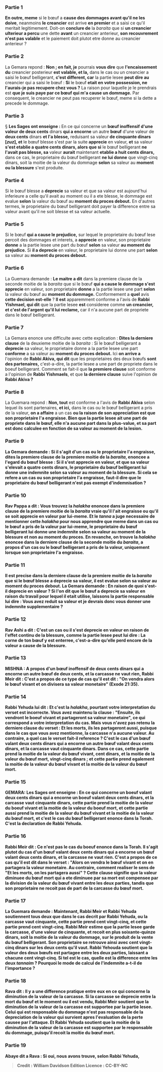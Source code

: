 
### Partie 1
<b>En outre, meme</b> si le bœuf a <b>cause des dommages avant qu'il ne les doive</b>, neanmoins <b>le creancier</b> est arrive <b>en premier</b> et a saisi ce qu'il meritait legitimement. Doit-on <b>conclure de</b> la <i>baraita</i> que si <b>un creancier ulterieur a percu</b> une dette <b>avant</b> un creancier anterieur, <b>son recouvrement n'est pas valable</b> et le paiement doit plutot etre donne au creancier anterieur ?

### Partie 2
La Gemara repond : <b>Non ; en fait, je</b> pourrais <b>vous dire</b> que <b>l'encaissement du</b> creancier posterieur <b>est valable, et la,</b> dans le cas ou un creancier a saisi le bœuf belligerant, <b>c'est different, car</b> la partie lesee <b>peut dire au</b> creancier qui a saisi le bœuf : <b>Si</b> le bœuf <b>etait en votre possession, ne l'aurais-je pas recupere chez vous ?</b> La raison pour laquelle je le prendrais est <b>que je suis paye par ce bœuf qui m'a cause un dommage.</b> Par consequent, le creancier ne peut pas recuperer le bœuf, meme si la dette a precede le dommage.

### Partie 3
§ <b>Les Sages ont enseigne : </b> En ce qui concerne un <b>bœuf inoffensif d'une valeur de deux cents</b> dinars <b>qui a encorne</b> un autre <b>bœuf</b> d'une valeur de <b>deux cents</b> dinars <b>et l'a blesse,</b> reduisant sa valeur <b>de cinquante dinars [<i>zuz</i>], et</b> le bœuf blesse s'est par la suite <b>apprecie</b> en valeur, <b>et</b> sa valeur <b>s'est etablie a quatre cents dinars, alors que si</b> le bœuf belligerant <b>ne l'avait pas blesse, sa</b> valeur <b>aurait</b> maintenant <b>etablie a huit cents dinars,</b> dans ce cas, le proprietaire du bœuf belligerant <b>ne lui donne</b> que vingt-cinq dinars, soit la moitie de la valeur du dommage <b>selon</b> sa valeur au <b>moment ou la blessure</b> s'est produite.

### Partie 4
Si le bœuf blesse a <b>deprecie</b> sa valeur et que sa valeur est aujourd'hui inferieure a celle qu'il avait au moment ou il a ete blesse, le dommage est evalue <b>selon</b> la valeur du bœuf au <b>moment du proces debout.</b> En d'autres termes, le proprietaire du bœuf belligerant doit payer la difference entre sa valeur avant qu'il ne soit blesse et sa valeur actuelle.

### Partie 5
Si le bœuf <b>qui a cause le prejudice,</b> sur lequel le proprietaire du bœuf lese percoit des dommages et interets, a <b>apprecie</b> en valeur, son proprietaire <b>donne</b> a la partie lesee une part du bœuf <b>selon</b> sa valeur <b>au moment du prejudice.</b> Si <b>il a deprecie</b> en valeur, le proprietaire lui donne une part <b>selon</b> sa valeur au <b>moment du proces debout.</b>

### Partie 6
La Guemara demande : <b>Le maitre a dit</b> dans la premiere clause de la seconde moitie de la <i>baraita</i> que si le bœuf <b>qui a cause le dommage s'est apprecie</b> en valeur, son proprietaire <b>donne</b> a la partie lesee une part <b>selon</b> la valeur du bœuf au <b>moment du dommage.</b> Conformement a <b>quel</b> avis <b>cette decision est-elle</b> ? <b>Il est</b> apparemment conforme a l'avis de <b>Rabbi Yishmael, qui dit</b> que la partie lesee <b>est</b> consideree comme <b>un creancier, et c'est de l'argent qu'il lui reclame,</b> car il n'a aucune part de propriete dans le bœuf belligerant.

### Partie 7
La Gemara enonce une difficulte avec cette explication : <b>Dites la derniere clause</b> de la deuxieme moitie de la <i>baraita</i> : Si le bœuf belligerant a <b>deprecie</b> sa valeur, le proprietaire donne a la partie lesee une part <b>conforme</b> a sa valeur au <b>moment du proces debout.</b> Ici <b>on arrive a</b> l'opinion de <b>Rabbi Akiva, qui dit</b> que les proprietaires des deux bœufs <b>sont des partenaires,</b> c'est-a-dire, la partie lesee a une part de propriete dans le boeuf belligerant. Comment se fait-il que <b>la premiere clause</b> soit conforme a l'opinion de <b>Rabbi Yishmaels</b>, et que <b>la derniere clause</b> suive l'opinion de <b>Rabbi Akiva ?</b>

### Partie 8
La Guemara repond : <b>Non, tout</b> est conforme a l'avis de <b>Rabbi Akiva</b> selon lequel ils sont partenaires, <b>et ici,</b> dans le cas ou le bœuf belligerant a pris de la valeur, <b>on a affaire</b> a un cas <b>ou la raison de son appreciation est que son proprietaire <b>l'a engraisse. </b> Bien que la partie lesee ait une part de propriete dans le bœuf, elle n'a aucune part dans la plus-value, et sa part est donc calculee en fonction de sa valeur au moment de la lesion.

### Partie 9
La Gemara demande : <b>Si</b> il s'agit d'un cas <b>ou le proprietaire <b>l'a engraisse, dites la premiere clause</b> de la premiere moitie de la <i>baraita</i>, enoncee a l'egard du bœuf blesse : Si <b>il s'est apprecie</b> en valeur, et que sa valeur <b>s'elevait a quatre cents dinars,</b> le proprietaire du bœuf belligerant lui <b>donne</b> une indemnite <b>selon</b> sa valeur <b>au moment de la blessure. Si</b> cela se refere a un cas <b>ou son proprietaire l'a <b>engraisse, faut-il dire</b> que le proprietaire du bœuf belligerant n'est pas exempt d'indemnisation ?

### Partie 10
<b>Rav Pappa a dit : Vous trouvez</b> la <i>halakha</i> enoncee dans <b>la premiere clause</b> de la premiere moitie de la <i>baraita</i> vraie <b>qu'il l'ait engraisse ou qu'il se soit apprecie</b> en valeur <b>par lui-meme. Et</b> le <i>tanna</i> <b>a juge necessaire</b> de mentionner cette <i>halakha</i> <b>pour nous apprendre que</b> meme dans un cas <b>ou</b> le bœuf <b>a pris</b> de la valeur <b>par lui-meme, </b> le proprietaire du bœuf belligerant lui <b>donne</b> une indemnite <b>selon</b> sa valeur <b>au moment de la blessure</b> et non au moment du proces. En revanche, <b>on trouve</b> la <i>halakha</i> enoncee dans <b>la derniere clause</b> de la seconde moitie du <i>baraita</i>, a propos d'un cas ou le bœuf belligerant a pris de la valeur, <b>uniquement lorsque</b> son proprietaire <b>l'a engraisse.</b>

### Partie 11
Il est precise dans la derniere clause de la premiere moitie de la <i>baraita</i> que si le bœuf blesse a <b>deprecie</b> sa valeur, il est evalue <b>selon</b> sa valeur au <b>moment du proces debout.</b> La Gemara demande : <b>En raison de quoi s'est-il deprecie</b> en valeur ? <b>Si l'on dit que</b> le bœuf a <b>deprecie</b> sa valeur <b>en raison du travail</b> pour lequel il etait utilise, <b>laissons</b> la partie responsable lui <b>dire : Vous avez reduit</b> sa <b>valeur et je devrais</b> donc <b>vous donner</b> une indemnite supplementaire ?

### Partie 12
<b>Rav Ashi a dit :</b> C'est un cas <b>ou il s'est deprecie</b> en valeur <b>en raison de l'effet</b> continu de la <b>blessure, comme</b> la partie lesee <b>peut lui dire : La corne de ton bœuf y est enterree,</b> c'est-a-dire qu'elle perd encore de la valeur a cause de la blessure.

### Partie 13
<strong>MISHNA :</strong> A propos d'un <b>bœuf inoffensif de deux cents</b> dinars <b>qui a encorne</b> un autre <b>bœuf de deux cents, et la carcasse ne vaut rien, Rabbi Meir dit :</b> C'est <b>a propos de ce</b> type de cas qu'il est dit : "On vendra alors le bœuf vivant et on divisera sa valeur monetaire"</b> (Exode 21:35).

### Partie 14
<b>Rabbi Yehuda lui dit : Et c'est</b> la <b><i>halakha</i>,</b> pourtant votre interpretation du verset est incorrecte. <b>Vous avez maintenu</b> la clause : <b>"Ensuite, ils vendront le boeuf vivant et partageront sa valeur monetaire"</b>, ce qui correspond a votre interpretation du cas. Mais <b>vous n'avez pas retenu</b> la derniere clause du verset : <b>Et les morts, ils les partageront aussi,</b> puisque dans le cas que vous avez mentionne, la carcasse n'a aucune valeur. Au contraire, a <b>quel</b> cas le verset fait-il reference ? <b>C'est</b> le cas d'un <b>bœuf valant deux cents</b> dinars <b>qui a encorne</b> un autre <b>bœuf valant deux cents</b> dinars, <b>et la carcasse vaut cinquante dinars. </b> Dans ce cas, <b>cette</b> partie <b>prend la moitie</b> de la valeur du <b>bœuf vivant</b>, cent dinars, <b>et la moitie de la</b> valeur du <b>bœuf mort</b>, vingt-cinq dinars ; <b>et cette</b> partie <b>prend egalement la moitie</b> de la valeur du <b>bœuf vivant</b> <b>et la moitie</b> de la valeur du <b>bœuf mort</b>.

### Partie 15
<strong>GEMARA:</strong> <b>Les Sages ont enseigne : </b> En ce qui concerne <b>un boeuf valant deux cents</b> dinars <b>qui a encorne un boeuf valant deux cents</b> dinars, <b>et la carcasse vaut cinquante dinars, cette</b> partie <b>prend la moitie</b> de la valeur du <b>boeuf vivant</b> <b>et la moitie</b> de la valeur du <b>boeuf mort</b>, <b>et cette</b> partie aussi <b>prend la moitie</b> de la valeur du <b>bœuf vivant</b> <b>et la moitie</b> de la valeur du <b>bœuf mort</b>, <b>et c'est le</b> cas du <b>bœuf belligerant enonce dans la Torah. </b> C'est <b>la declaration de Rabbi Yehuda.</b>

### Partie 16
<b>Rabbi Meir dit : Ce n'est pas</b> le cas du <b>boeuf enonce dans la Torah. Il s'agit plutot du cas d'un <b>bœuf valant deux cents</b> dinars <b>qui a encorne un bœuf valant deux cents</b> dinars, <b>et la carcasse ne vaut rien.</b> C'est <b>a propos de ce</b> cas qu'il est <b>dit</b> dans le verset : <b>"Alors on vendra le bœuf vivant et on en partagera la valeur monetaire.</b> Au contraire, comment realiser</b> le sens de <b>"Et les morts, on les partagera aussi" ? </b> Cette clause signifie que la <b>valeur diminuee</b> du bœuf mort <b>qui a ete diminuee par</b> sa <b>mort</b> est compensee par la <b>division</b> de la valeur du <b>bœuf vivant</b> entre les deux parties, tandis que son proprietaire ne recoit pas de part de la carcasse du bœuf mort.

### Partie 17
La Guemara demande : <b>Maintenant, Rabbi Meir et Rabbi Yehuda</b> soutiennent tous deux que dans le cas decrit par Rabbi Yehuda, ou la carcasse vaut cinquante, <b>cette</b> partie <b>prend cent vingt-cinq, et cette</b> partie <b>prend cent vingt-cinq. </b> Rabbi Meir estime que la partie lesee garde la carcasse, d'une valeur de cinquante, et recoit en plus soixante-quinze dinars, soit la moitie de la valeur du dommage, sur le produit de la vente du bœuf belligerant. Son proprietaire se retrouve ainsi avec cent vingt-cinq dinars sur les deux cents qu'il vaut. Rabbi Yehouda soutient que la valeur des deux bœufs est partagee entre les deux parties, laissant a chacune cent vingt-cinq. Si tel est le cas, <b>quelle est</b> la difference <b>entre</b> les deux <i>tannaim</i> ? Pourquoi le mode de calcul de l'indemnite a-t-il de l'importance ?

### Partie 18
<b>Rava dit : Il y a</b> une difference pratique <b>entre eux</b> en ce qui concerne <b>la diminution</b> de la valeur <b>de la carcasse.</b> Si la carcasse se deprecie entre la mort du bœuf et le moment ou il est vendu, <b>Rabbi Meir soutient</b> que <b>la diminution</b> de la valeur <b>de la carcasse</b> est supportee <b>par la partie lesee</b>. Celui qui est responsable du dommage n'est pas responsable de la depreciation de la valeur qui survient apres l'evaluation de la perte causee par l'attaque. <b>Et Rabbi Yehuda soutient</b> que la <b>moitie de la diminution</b> de la valeur <b>de la carcasse</b> est supportee <b>par le responsable du dommage,</b> puisqu'il recoit la moitie du bœuf mort.

### Partie 19
<b>Abaye dit a</b> Rava : <b>Si oui, nous avons trouve, selon Rabbi Yehuda,</b>

>Credit : William Davidson Edition
>Licence : CC-BY-NC